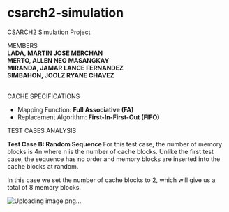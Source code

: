# csarch2-simulation
CSARCH2 Simulation Project <br>

MEMBERS <br>
<b>LADA, MARTIN JOSE MERCHAN <br>
MERTO, ALLEN NEO MASANGKAY <br>
MIRANDA, JAMAR LANCE FERNANDEZ <br>
SIMBAHON, JOOLZ RYANE CHAVEZ </b><br>
<br>

CACHE SPECIFICATIONS
- Mapping Function: <b>Full Associative (FA)</b>
- Replacement Algorithm: <b>First-In-First-Out (FIFO)</b>

TEST CASES ANALYSIS


<b> Test Case B: Random Sequence </b>
  For this test case, the number of memory blocks is 4n where n is the number of cache blocks. Unlike the first test case, the sequence has no order and memory blocks are inserted into the cache blocks at random. <br>

  In this case we set the number of cache blocks to 2, which will give us a total of 8 memory blocks. 

  ![Uploading image.png…]()

